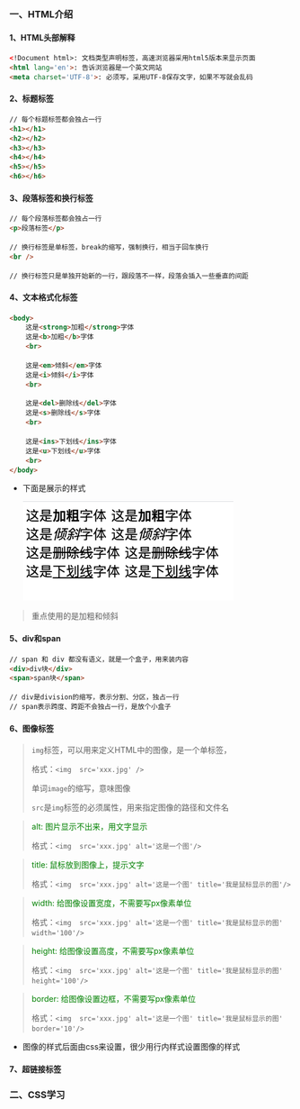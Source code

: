 ### 一、HTML介绍

#### 1、HTML头部解释

```html
<!Document html>: 文档类型声明标签，高速浏览器采用html5版本来显示页面
<html lang='en'>: 告诉浏览器是一个英文网站
<meta charset='UTF-8'>: 必须写，采用UTF-8保存文字，如果不写就会乱码
```

#### 2、标题标签

```HTML
// 每个标题标签都会独占一行
<h1></h1>
<h2></h2>
<h3></h3>
<h4></h4>
<h5></h5>
<h6></h6>
```

#### 3、段落标签和换行标签

```html
// 每个段落标签都会独占一行
<p>段落标签</p>

// 换行标签是单标签，break的缩写，强制换行，相当于回车换行
<br />

// 换行标签只是单独开始新的一行，跟段落不一样，段落会插入一些垂直的间距
```

#### 4、文本格式化标签

```html
<body>
    这是<strong>加粗</strong>字体
    这是<b>加粗</b>字体
    <br>

    这是<em>倾斜</em>字体
    这是<i>倾斜</i>字体
    <br>

    这是<del>删除线</del>字体
    这是<s>删除线</s>字体
    <br>

    这是<ins>下划线</ins>字体
    这是<u>下划线</u>字体
    <br>
</body>
```

- 下面是展示的样式

  ![image-20210705185339641](html%E4%B8%8Ecss%E7%AC%94%E8%AE%B0.assets/image-20210705185339641.png)

> 重点使用的是加粗和倾斜

#### 5、div和span

```html	
// span 和 div 都没有语义，就是一个盒子，用来装内容
<div>div块</div>
<span>span块</span>

// div是division的缩写，表示分割、分区，独占一行
// span表示跨度、跨距不会独占一行，是放个小盒子
```

#### 6、图像标签

> `img`标签，可以用来定义HTML中的图像，是一个单标签，
>
> 格式：`<img  src='xxx.jpg' />`
>
> 单词`image`的缩写，意味图像
>
> `src`是`img`标签的必须属性，用来指定图像的路径和文件名

> <font style='color:green'>alt: 图片显示不出来，用文字显示</font>
>
> 格式：`<img  src='xxx.jpg' alt='这是一个图'/>`

> <font style='color:green'>title: 鼠标放到图像上，提示文字</font>
>
> 格式：`<img  src='xxx.jpg' alt='这是一个图' title='我是鼠标显示的图'/>`

> <font style='color: green'>width: 给图像设置宽度，不需要写px像素单位</font>
>
> 格式：`<img  src='xxx.jpg' alt='这是一个图' title='我是鼠标显示的图' width='100'/>`

> <font style='color: green'>height: 给图像设置高度，不需要写px像素单位</font>
>
> 格式：`<img  src='xxx.jpg' alt='这是一个图' title='我是鼠标显示的图' height='100'/>`

> <font style='color: green'>border: 给图像设置边框，不需要写px像素单位</font>
>
> 格式：`<img  src='xxx.jpg' alt='这是一个图' title='我是鼠标显示的图' border='10'/>`

- 图像的样式后面由css来设置，很少用行内样式设置图像的样式

#### 7、超链接标签







### 二、CSS学习

